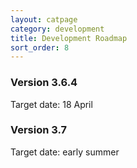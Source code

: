 ```yaml
---
layout: catpage
category: development
title: Development Roadmap
sort_order: 8
---
```


### Version 3.6.4

Target date: 18 April

### Version 3.7

Target date: early summer
